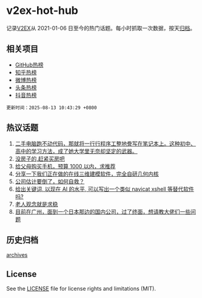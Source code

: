 # v2ex-hot-hub

 记录[V2EX](https://www.v2ex.com/)从 2021-01-06 日至今的热门话题。每小时抓取一次数据，按天[归档](archives)。
 
 ## 相关项目

- [GitHub热榜](https://github.com/snaildev/github-hot-hub)
- [知乎热榜](https://github.com/snaildev/zhihu-hot-hub)
- [微博热榜](https://github.com/snaildev/weibo-hot-hub)
- [头条热榜](https://github.com/snaildev/toutiao-hot-hub)
- [抖音热榜](https://github.com/snaildev/douyin-hot-hub)


 `更新时间：2025-08-13 10:43:29 +0800`

## 热议话题

1. [二手电脑跑不动代码，那就将一行行程序工整地誊写在笔记本上。这种初中、高中的学习方法，成了她大学里无奈却坚定的武器。](https://www.v2ex.com/t/1151767)
1. [没房子的,赶紧买房吧](https://www.v2ex.com/t/1151988)
1. [给父母购买手机，预算 1000 以内，求推荐](https://www.v2ex.com/t/1151821)
1. [分享一下我们正在做的在线三维建模软件，完全自研几何内核](https://www.v2ex.com/t/1151832)
1. [公司估计要倒了，如何自救？](https://www.v2ex.com/t/1151844)
1. [给出关键词, 以现在 AI 的水平, 可以写出一个类似 navicat xshell 等替代软件吗?](https://www.v2ex.com/t/1151804)
1. [老人观念就是求稳](https://www.v2ex.com/t/1151998)
1. [目前在广州，面到一个日本那边的国内公司，过了终面，想请教大佬们一些问题](https://www.v2ex.com/t/1151917)

## 历史归档

[archives](archives)

## License

See the [LICENSE](LICENSE) file for license rights and limitations (MIT).

